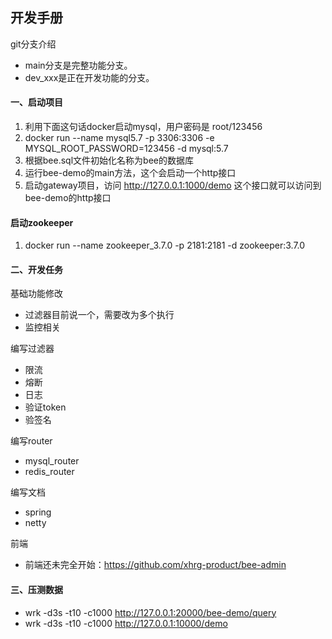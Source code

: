 ## 开发手册

git分支介绍
* main分支是完整功能分支。
* dev_xxx是正在开发功能的分支。

#### 一、启动项目
1. 利用下面这句话docker启动mysql，用户密码是 root/123456
2. docker run --name mysql5.7 -p 3306:3306 -e MYSQL_ROOT_PASSWORD=123456 -d mysql:5.7
3. 根据bee.sql文件初始化名称为bee的数据库
4. 运行bee-demo的main方法，这个会启动一个http接口
5. 启动gateway项目，访问 http://127.0.0.1:1000/demo 这个接口就可以访问到bee-demo的http接口


#### 启动zookeeper
1. docker run --name zookeeper_3.7.0 -p 2181:2181 -d zookeeper:3.7.0

#### 二、开发任务

基础功能修改
* 过滤器目前说一个，需要改为多个执行
* 监控相关

编写过滤器
* 限流
* 熔断
* 日志
* 验证token
* 验签名

编写router
* mysql_router
* redis_router

编写文档
* spring
* netty

前端
* 前端还未完全开始：https://github.com/xhrg-product/bee-admin

#### 三、压测数据
* wrk -d3s -t10 -c1000 http://127.0.0.1:20000/bee-demo/query
* wrk -d3s -t10 -c1000 http://127.0.0.1:10000/demo

